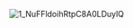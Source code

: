 ![1_NuFFldoihRtpC8A0LDuylQ](https://user-images.githubusercontent.com/33338812/200446682-cb3dd12e-a23e-4699-9626-59bdf7efbeac.png)
